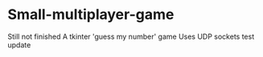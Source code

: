 # Small-multiplayer-game
Still not finished
A tkinter 'guess my number' game
Uses UDP sockets
test update